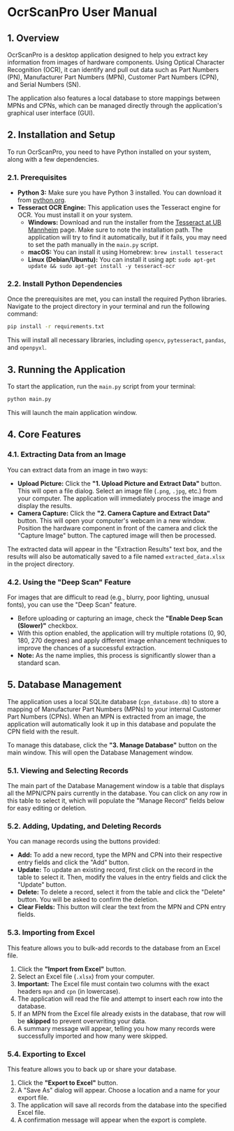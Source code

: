 # OcrScanPro User Manual

## 1. Overview

OcrScanPro is a desktop application designed to help you extract key information from images of hardware components. Using Optical Character Recognition (OCR), it can identify and pull out data such as Part Numbers (PN), Manufacturer Part Numbers (MPN), Customer Part Numbers (CPN), and Serial Numbers (SN).

The application also features a local database to store mappings between MPNs and CPNs, which can be managed directly through the application's graphical user interface (GUI).

## 2. Installation and Setup

To run OcrScanPro, you need to have Python installed on your system, along with a few dependencies.

### 2.1. Prerequisites

*   **Python 3:** Make sure you have Python 3 installed. You can download it from [python.org](https://python.org).
*   **Tesseract OCR Engine:** This application uses the Tesseract engine for OCR. You must install it on your system.
    *   **Windows:** Download and run the installer from the [Tesseract at UB Mannheim](https://github.com/UB-Mannheim/tesseract/wiki) page. Make sure to note the installation path. The application will try to find it automatically, but if it fails, you may need to set the path manually in the `main.py` script.
    *   **macOS:** You can install it using Homebrew: `brew install tesseract`
    *   **Linux (Debian/Ubuntu):** You can install it using apt: `sudo apt-get update && sudo apt-get install -y tesseract-ocr`

### 2.2. Install Python Dependencies

Once the prerequisites are met, you can install the required Python libraries. Navigate to the project directory in your terminal and run the following command:

```bash
pip install -r requirements.txt
```

This will install all necessary libraries, including `opencv`, `pytesseract`, `pandas`, and `openpyxl`.

## 3. Running the Application

To start the application, run the `main.py` script from your terminal:

```bash
python main.py
```

This will launch the main application window.

## 4. Core Features

### 4.1. Extracting Data from an Image

You can extract data from an image in two ways:

*   **Upload Picture:** Click the **"1. Upload Picture and Extract Data"** button. This will open a file dialog. Select an image file (`.png`, `.jpg`, etc.) from your computer. The application will immediately process the image and display the results.
*   **Camera Capture:** Click the **"2. Camera Capture and Extract Data"** button. This will open your computer's webcam in a new window. Position the hardware component in front of the camera and click the "Capture Image" button. The captured image will then be processed.

The extracted data will appear in the "Extraction Results" text box, and the results will also be automatically saved to a file named `extracted_data.xlsx` in the project directory.

### 4.2. Using the "Deep Scan" Feature

For images that are difficult to read (e.g., blurry, poor lighting, unusual fonts), you can use the "Deep Scan" feature.

*   Before uploading or capturing an image, check the **"Enable Deep Scan (Slower)"** checkbox.
*   With this option enabled, the application will try multiple rotations (0, 90, 180, 270 degrees) and apply different image enhancement techniques to improve the chances of a successful extraction.
*   **Note:** As the name implies, this process is significantly slower than a standard scan.

## 5. Database Management

The application uses a local SQLite database (`cpn_database.db`) to store a mapping of Manufacturer Part Numbers (MPNs) to your internal Customer Part Numbers (CPNs). When an MPN is extracted from an image, the application will automatically look it up in this database and populate the CPN field with the result.

To manage this database, click the **"3. Manage Database"** button on the main window. This will open the Database Management window.

### 5.1. Viewing and Selecting Records

The main part of the Database Management window is a table that displays all the MPN/CPN pairs currently in the database. You can click on any row in this table to select it, which will populate the "Manage Record" fields below for easy editing or deletion.

### 5.2. Adding, Updating, and Deleting Records

You can manage records using the buttons provided:

*   **Add:** To add a new record, type the MPN and CPN into their respective entry fields and click the "Add" button.
*   **Update:** To update an existing record, first click on the record in the table to select it. Then, modify the values in the entry fields and click the "Update" button.
*   **Delete:** To delete a record, select it from the table and click the "Delete" button. You will be asked to confirm the deletion.
*   **Clear Fields:** This button will clear the text from the MPN and CPN entry fields.

### 5.3. Importing from Excel

This feature allows you to bulk-add records to the database from an Excel file.

1.  Click the **"Import from Excel"** button.
2.  Select an Excel file (`.xlsx`) from your computer.
3.  **Important:** The Excel file must contain two columns with the exact headers `mpn` and `cpn` (in lowercase).
4.  The application will read the file and attempt to insert each row into the database.
5.  If an MPN from the Excel file already exists in the database, that row will be **skipped** to prevent overwriting your data.
6.  A summary message will appear, telling you how many records were successfully imported and how many were skipped.

### 5.4. Exporting to Excel

This feature allows you to back up or share your database.

1.  Click the **"Export to Excel"** button.
2.  A "Save As" dialog will appear. Choose a location and a name for your export file.
3.  The application will save all records from the database into the specified Excel file.
4.  A confirmation message will appear when the export is complete.
